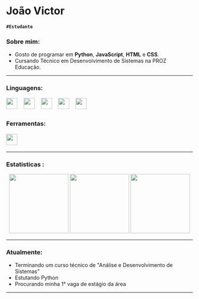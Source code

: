# João Victor
**`#Estudante`**

### Sobre mim:
* Gosto de programar em **Python**, **JavaScript**, **HTML** e **CSS**.
* Cursando Técnico em Desenvolvimento de Sistemas na PROZ Educação.


---

### Linguagens:
<img height="30px" src="https://icongr.am/devicon/python-original.svg?size=30&color=currentColor">ㅤ
<img height="30px" src="https://icongr.am/devicon/mysql-original-wordmark.svg?size=30&color=currentColor">ㅤ
<img height="30px" src="https://icongr.am/devicon/javascript-original.svg?size=30&color=currentColor">ㅤ
<img height="30px" src="https://icongr.am/devicon/html5-original.svg?size=30&color=currentColor">ㅤ
<img height="30px" src="https://icongr.am/devicon/css3-original.svg?size=30&color=currentColor">ㅤ


### Ferramentas:ㅤ
<img height="30px" src="https://devicon-website.vercel.app/api/vscode/original.svg">ㅤ


---

### Estatisticas :
<div align="center">
    <td  >
      <img height="160px" src="https://github-readme-stats.vercel.app/api?username=vitor981&show_icons=true&theme=tokyonight&include_all_commits=true&locale=pt-br&rank_icon=github"/>
    <td>
      <img height="160px" src="https://github-readme-stats.vercel.app/api/top-langs/?username=vitor981&layout=compact&theme=tokyonight&locale=pt-br&include_all_commits=true"/>
    <td>
      <img height="160px" src="https://github-readme-streak-stats.herokuapp.com/?user=vitor981&include_all_commits=true&theme=tokyonight&locale=pt-br"/>
</div>

---

### Atualmente: 

* Terminando um curso técnico de "Análise e Desenvolvimento de Sistemas" 
* Estutando Python
* Procurando minha 1° vaga de estágio da área

---
